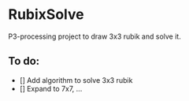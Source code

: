 # RubixSolve

P3-processing project to draw 3x3 rubik and solve it.

## To do:
- [] Add algorithm to solve 3x3 rubik
- [] Expand to 7x7, ...
